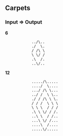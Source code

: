 ## Carpets

### Input	=>	Output

**6**

				../\..
				./  \.
				/ /\ \
				\ \/ /
				.\  /.
				..\/..

		
**12**

				...../\.....
				..../  \....
				.../ /\ \...
				../ /  \ \..
				./ / /\ \ \.
				/ / /  \ \ \
				\ \ \  / / /
				.\ \ \/ / /.
				..\ \  / /..
				...\ \/ /...
				....\  /....
				.....\/.....
